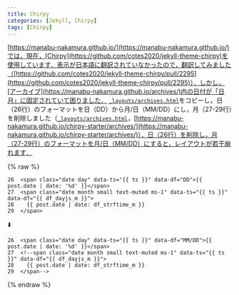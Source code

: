```yaml
---
title: Chirpy
categories: [Jekyll, Chirpy]
tags: [Chirpy]
---
```

[https://manabu-nakamura.github.io/](https://manabu-nakamura.github.io/)では，現在，[Chirpy](https://github.com/cotes2020/jekyll-theme-chirpy)を使用しています．表示が日本語に翻訳されていなかったので，翻訳してみました（[https://github.com/cotes2020/jekyll-theme-chirpy/pull/2295](https://github.com/cotes2020/jekyll-theme-chirpy/pull/2295)）．しかし，[アーカイブ](https://manabu-nakamura.github.io/archives/)内の日付が「日月」に固定されていて困りました． [`_layouts/archives.html`](https://github.com/cotes2020/jekyll-theme-chirpy/blob/master/_layouts/archives.html)をコピーし，日（26行）のフォーマットを日（DD）から月/日（MM/DD）にし，月（27-29行）を削除しました（[`_layouts/archives.html`](https://github.com/manabu-nakamura/chirpy-starter/blob/main/_layouts/archives.html)，[https://manabu-nakamura.github.io/chirpy-starter/archives/](https://manabu-nakamura.github.io/chirpy-starter/archives/)）．日（26行）を削除し，月（27-29行）のフォーマットを月/日（MM/DD）にすると，レイアウトが若干崩れます．

{% raw %}
```
26  <span class="date day" data-ts="{{ ts }}" data-df="DD">{{ post.date | date: '%d' }}</span>
27  <span class="date month small text-muted ms-1" data-ts="{{ ts }}" data-df="{{ df_dayjs_m }}">
28    {{ post.date | date: df_strftime_m }}
29  </span>
```
⬇️ 
```
26  <span class="date day" data-ts="{{ ts }}" data-df="MM/DD">{{ post.date | date: '%d' }}</span>
27  <!--span class="date month small text-muted ms-1" data-ts="{{ ts }}" data-df="{{ df_dayjs_m }}">
28    {{ post.date | date: df_strftime_m }}
29  </span-->
```
{% endraw %}